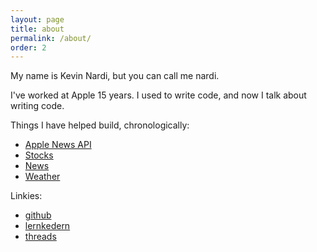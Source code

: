 ```yaml
---
layout: page
title: about
permalink: /about/
order: 2
---
```


My name is Kevin Nardi, but you can call me nardi.

I've worked at Apple 15 years. I used to write code, and now I talk about writing code.

Things I have helped build, chronologically:
* [Apple News API](https://developer.apple.com/documentation/apple_news/apple_news_api)
* [Stocks](https://apps.apple.com/us/app/stocks/id1069512882)
* [News](https://www.apple.com/apple-news/)
* [Weather](https://apps.apple.com/us/app/weather/id1069513131)

Linkies:
* [github](https://github.com/knardi)
* [lernkedern](https://www.linkedin.com/in/kevinnardi/)
* [threads](https://www.threads.net/@kcnardi)
